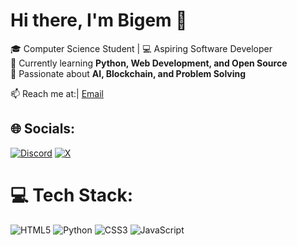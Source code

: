 # Hi there, I'm Bigem 👋
🎓 Computer Science Student | 💻 Aspiring Software Developer  
🌱 Currently learning **Python, Web Development, and Open Source**  
🚀 Passionate about **AI, Blockchain, and Problem Solving**  

📫 Reach me at:| [Email](micklescott367@gmail.com)

## 🌐 Socials:
[![Discord](https://img.shields.io/badge/Discord-%237289DA.svg?logo=discord&logoColor=white)](https://discord.gg/bigem0272) [![X](https://img.shields.io/badge/X-black.svg?logo=X&logoColor=white)](https://x.com/Bigem86205) 

# 💻 Tech Stack:
![HTML5](https://img.shields.io/badge/html5-%23E34F26.svg?style=for-the-badge&logo=html5&logoColor=white) ![Python](https://img.shields.io/badge/python-3670A0?style=for-the-badge&logo=python&logoColor=ffdd54) ![CSS3](https://img.shields.io/badge/css3-%231572B6.svg?style=for-the-badge&logo=css3&logoColor=white) ![JavaScript](https://img.shields.io/badge/javascript-%23323330.svg?style=for-the-badge&logo=javascript&logoColor=%23F7DF1E)
